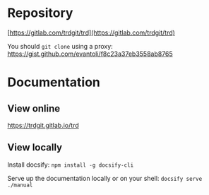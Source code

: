 # Repository

[https://gitlab.com/trdgit/trd](https://gitlab.com/trdgit/trd)

You should `git clone` using a proxy:
https://gist.github.com/evantoli/f8c23a37eb3558ab8765

# Documentation

## View online

https://trdgit.gitlab.io/trd

## View locally

Install docsify:
`npm install -g docsify-cli`

Serve up the documentation locally or on your shell:
`docsify serve ./manual`
